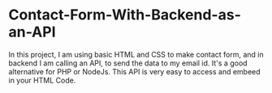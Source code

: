 # Contact-Form-With-Backend-as-an-API
In this project, I am using basic HTML and CSS to make contact form, and in backend I am calling an API, to send the data to my email id. It's a good alternative for PHP or NodeJs. This API is very easy to access and embeed in your HTML Code. 
